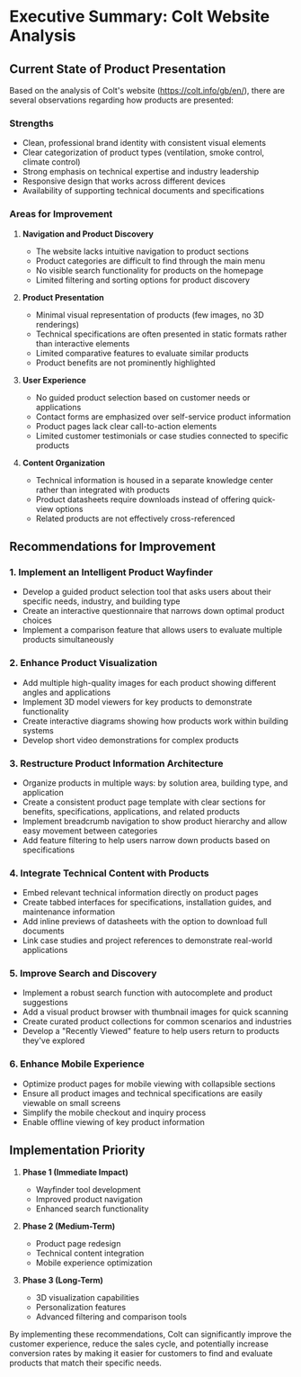 # Executive Summary: Colt Website Analysis

## Current State of Product Presentation

Based on the analysis of Colt's website (https://colt.info/gb/en/), there are several observations regarding how products are presented:

### Strengths
- Clean, professional brand identity with consistent visual elements
- Clear categorization of product types (ventilation, smoke control, climate control)
- Strong emphasis on technical expertise and industry leadership
- Responsive design that works across different devices
- Availability of supporting technical documents and specifications

### Areas for Improvement
1. **Navigation and Product Discovery**
   - The website lacks intuitive navigation to product sections
   - Product categories are difficult to find through the main menu
   - No visible search functionality for products on the homepage
   - Limited filtering and sorting options for product discovery

2. **Product Presentation**
   - Minimal visual representation of products (few images, no 3D renderings)
   - Technical specifications are often presented in static formats rather than interactive elements
   - Limited comparative features to evaluate similar products
   - Product benefits are not prominently highlighted

3. **User Experience**
   - No guided product selection based on customer needs or applications
   - Contact forms are emphasized over self-service product information
   - Product pages lack clear call-to-action elements
   - Limited customer testimonials or case studies connected to specific products

4. **Content Organization**
   - Technical information is housed in a separate knowledge center rather than integrated with products
   - Product datasheets require downloads instead of offering quick-view options
   - Related products are not effectively cross-referenced

## Recommendations for Improvement

### 1. Implement an Intelligent Product Wayfinder
- Develop a guided product selection tool that asks users about their specific needs, industry, and building type
- Create an interactive questionnaire that narrows down optimal product choices
- Implement a comparison feature that allows users to evaluate multiple products simultaneously

### 2. Enhance Product Visualization
- Add multiple high-quality images for each product showing different angles and applications
- Implement 3D model viewers for key products to demonstrate functionality
- Create interactive diagrams showing how products work within building systems
- Develop short video demonstrations for complex products

### 3. Restructure Product Information Architecture
- Organize products in multiple ways: by solution area, building type, and application
- Create a consistent product page template with clear sections for benefits, specifications, applications, and related products
- Implement breadcrumb navigation to show product hierarchy and allow easy movement between categories
- Add feature filtering to help users narrow down products based on specifications

### 4. Integrate Technical Content with Products
- Embed relevant technical information directly on product pages
- Create tabbed interfaces for specifications, installation guides, and maintenance information
- Add inline previews of datasheets with the option to download full documents
- Link case studies and project references to demonstrate real-world applications

### 5. Improve Search and Discovery
- Implement a robust search function with autocomplete and product suggestions
- Add a visual product browser with thumbnail images for quick scanning
- Create curated product collections for common scenarios and industries
- Develop a "Recently Viewed" feature to help users return to products they've explored

### 6. Enhance Mobile Experience
- Optimize product pages for mobile viewing with collapsible sections
- Ensure all product images and technical specifications are easily viewable on small screens
- Simplify the mobile checkout and inquiry process
- Enable offline viewing of key product information

## Implementation Priority

1. **Phase 1 (Immediate Impact)**
   - Wayfinder tool development
   - Improved product navigation
   - Enhanced search functionality

2. **Phase 2 (Medium-Term)**
   - Product page redesign
   - Technical content integration
   - Mobile experience optimization

3. **Phase 3 (Long-Term)**
   - 3D visualization capabilities
   - Personalization features
   - Advanced filtering and comparison tools

By implementing these recommendations, Colt can significantly improve the customer experience, reduce the sales cycle, and potentially increase conversion rates by making it easier for customers to find and evaluate products that match their specific needs.

